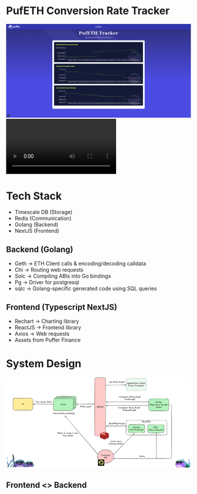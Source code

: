 # PufETH Conversion Rate Tracker

![site](site.png)
![vid](site.mov)

# Tech Stack

- Timescale DB (Storage)
- Redis (Communication)
- Golang (Backend)
- NextJS (Frontend)

## Backend (Golang)

- Geth -> ETH Client calls & encoding/decoding calldata
- Chi -> Routing web requests
- Solc -> Compiling ABIs into Go bindings
- Pg -> Driver for postgresql
- sqlc -> Golang-specific generated code using SQL queries

## Frontend (Typescript NextJS)

- Rechart -> Charting library
- ReactJS -> Frontend library
- Axios -> Web requests
- Assets from Puffer Finance

# System Design

![design](sys-design.png)

## Frontend <> Backend

